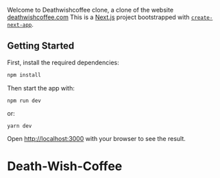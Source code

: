 Welcome to Deathwishcoffee clone, a clone of the website [deathwishcoffee.com](https://deathwishcoffee.com)
This is a [Next.js](https://nextjs.org/) project bootstrapped with [`create-next-app`](https://github.com/vercel/next.js/tree/canary/packages/create-next-app).

## Getting Started

First, install the required dependencies:

```bash
npm install
```

Then start the app with:

```
npm run dev
```

or:

```
yarn dev
```

Open [http://localhost:3000](http://localhost:3000) with your browser to see the result.

# Death-Wish-Coffee
